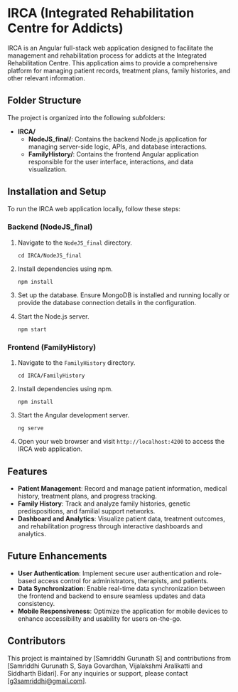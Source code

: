 # IRCA (Integrated Rehabilitation Centre for Addicts)

IRCA is an Angular full-stack web application designed to facilitate the management and rehabilitation process for addicts at the Integrated Rehabilitation Centre. This application aims to provide a comprehensive platform for managing patient records, treatment plans, family histories, and other relevant information.

## Folder Structure

The project is organized into the following subfolders:

- **IRCA/**
  - **NodeJS_final/**: Contains the backend Node.js application for managing server-side logic, APIs, and database interactions.
  - **FamilyHistory/**: Contains the frontend Angular application responsible for the user interface, interactions, and data visualization.

## Installation and Setup

To run the IRCA web application locally, follow these steps:

### Backend (NodeJS_final)

1. Navigate to the `NodeJS_final` directory.
   ```
   cd IRCA/NodeJS_final
   ```

2. Install dependencies using npm.
   ```
   npm install
   ```

3. Set up the database. Ensure MongoDB is installed and running locally or provide the database connection details in the configuration.

4. Start the Node.js server.
   ```
   npm start
   ```

### Frontend (FamilyHistory)

1. Navigate to the `FamilyHistory` directory.
   ```
   cd IRCA/FamilyHistory
   ```

2. Install dependencies using npm.
   ```
   npm install
   ```

3. Start the Angular development server.
   ```
   ng serve
   ```

4. Open your web browser and visit `http://localhost:4200` to access the IRCA web application.

## Features

- **Patient Management**: Record and manage patient information, medical history, treatment plans, and progress tracking.
- **Family History**: Track and analyze family histories, genetic predispositions, and familial support networks.
- **Dashboard and Analytics**: Visualize patient data, treatment outcomes, and rehabilitation progress through interactive dashboards and analytics.

## Future Enhancements

- **User Authentication**: Implement secure user authentication and role-based access control for administrators, therapists, and patients.
- **Data Synchronization**: Enable real-time data synchronization between the frontend and backend to ensure seamless updates and data consistency.
- **Mobile Responsiveness**: Optimize the application for mobile devices to enhance accessibility and usability for users on-the-go.

## Contributors

This project is maintained by [Samriddhi Gurunath S] and contributions from [Samriddhi Gurunath S, Saya Govardhan, Vijalakshmi Aralikatti and Siddharth Bidari]. For any inquiries or support, please contact [g3samriddhi@gmail.com].
